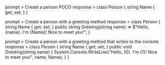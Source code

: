 prompt > Create a person POCO
response > class Person
{
    string Name { get; set; }
}

prompt > Create a person with a greeting method
response > class Person
{
    string Name { get; set; }
    public string Greeting(string name)
        => $"Hello, {name}. I'm {Name}! Nice to meet you!";
}

prompt > Create a person with a greeting method that writes to the console.
response > class Person
{
    string Name { get; set; }
    public void Greeting(string name)
    {
        System.Console.WriteLine("Hello, {0}. I'm {1}! Nice to meet you!", name, Name);
    }
}
